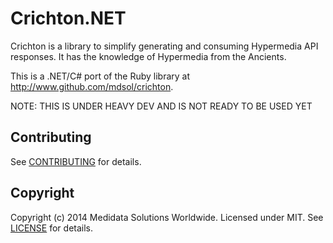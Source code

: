 # Crichton.NET

Crichton is a library to simplify generating and consuming Hypermedia API responses. It has the knowledge of Hypermedia
from the Ancients.

This is a .NET/C# port of the Ruby library at http://www.github.com/mdsol/crichton.

NOTE: THIS IS UNDER HEAVY DEV AND IS NOT READY TO BE USED YET

## Contributing
See [CONTRIBUTING][] for details.

## Copyright
Copyright (c) 2014 Medidata Solutions Worldwide. Licensed under MIT. See [LICENSE][] for details.

[CONTRIBUTING]: CONTRIBUTING.md
[LICENSE]: LICENSE.md
